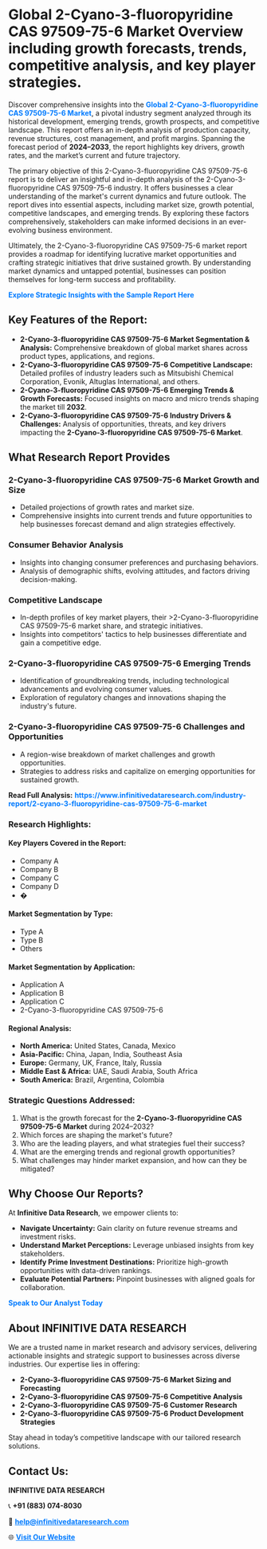 <h1>Global 2-Cyano-3-fluoropyridine CAS 97509-75-6 Market Overview including growth forecasts, trends, competitive analysis, and key player strategies.</h1>
<p>
Discover comprehensive insights into the 
<a href="https://www.infinitivedataresearch.com/industry-report/2-cyano-3-fluoropyridine-cas-97509-75-6-market" rel="dofollow" style="color: #007BFF; text-decoration: none;"><strong>Global 2-Cyano-3-fluoropyridine CAS 97509-75-6 Market</strong></a>, a pivotal industry segment analyzed through its historical development, emerging trends, growth prospects, and competitive landscape. This report offers an in-depth analysis of production capacity, revenue structures, cost management, and profit margins. Spanning the forecast period of <strong>2024–2033</strong>, the report highlights key drivers, growth rates, and the market’s current and future trajectory.
</p>
<p>
The primary objective of this 2-Cyano-3-fluoropyridine CAS 97509-75-6 report is to deliver an insightful and in-depth analysis of the 2-Cyano-3-fluoropyridine CAS 97509-75-6 industry. It offers businesses a clear understanding of the market's current dynamics and future outlook. The report dives into essential aspects, including market size, growth potential, competitive landscapes, and emerging trends. By exploring these factors comprehensively, stakeholders can make informed decisions in an ever-evolving business environment.
</p>
<p>
Ultimately, the 2-Cyano-3-fluoropyridine CAS 97509-75-6 market report provides a roadmap for identifying lucrative market opportunities and crafting strategic initiatives that drive sustained growth. By understanding market dynamics and untapped potential, businesses can position themselves for long-term success and profitability.
</p>
<p>
<a href="https://www.infinitivedataresearch.com/request-sample/reportId=111475" style="color: #007BFF; text-decoration: none;"><strong>Explore Strategic Insights with the Sample Report Here</strong></a>
</p>

<h2>Key Features of the Report:</h2>
<ul>
<li><strong>2-Cyano-3-fluoropyridine CAS 97509-75-6 Market Segmentation & Analysis:</strong> Comprehensive breakdown of global market shares across product types, applications, and regions.</li>
<li><strong>2-Cyano-3-fluoropyridine CAS 97509-75-6 Competitive Landscape:</strong> Detailed profiles of industry leaders such as Mitsubishi Chemical Corporation, Evonik, Altuglas International, and others.</li>
<li><strong>2-Cyano-3-fluoropyridine CAS 97509-75-6 Emerging Trends & Growth Forecasts:</strong> Focused insights on macro and micro trends shaping the market till <strong>2032</strong>.</li>
<li><strong>2-Cyano-3-fluoropyridine CAS 97509-75-6 Industry Drivers & Challenges:</strong> Analysis of opportunities, threats, and key drivers impacting the <strong>2-Cyano-3-fluoropyridine CAS 97509-75-6 Market</strong>.</li>
</ul>

<h2>What Research Report Provides</h2>
<h3>2-Cyano-3-fluoropyridine CAS 97509-75-6 Market Growth and Size</h3>
<ul>
<li>Detailed projections of growth rates and market size.</li>
<li>Comprehensive insights into current trends and future opportunities to help businesses forecast demand and align strategies effectively.</li>
</ul>

<h3>Consumer Behavior Analysis</h3>
<ul>
<li>Insights into changing consumer preferences and purchasing behaviors.</li>
<li>Analysis of demographic shifts, evolving attitudes, and factors driving decision-making.</li>
</ul>

<h3>Competitive Landscape</h3>
<ul>
<li>In-depth profiles of key market players, their >2-Cyano-3-fluoropyridine CAS 97509-75-6 market share, and strategic initiatives.</li>
<li>Insights into competitors' tactics to help businesses differentiate and gain a competitive edge.</li>
</ul>

<h3>2-Cyano-3-fluoropyridine CAS 97509-75-6 Emerging Trends</h3>
<ul>
<li>Identification of groundbreaking trends, including technological advancements and evolving consumer values.</li>
<li>Exploration of regulatory changes and innovations shaping the industry's future.</li>
</ul>

<h3>2-Cyano-3-fluoropyridine CAS 97509-75-6 Challenges and Opportunities</h3>
<ul>
<li>A region-wise breakdown of market challenges and growth opportunities.</li>
<li>Strategies to address risks and capitalize on emerging opportunities for sustained growth.</li>
</ul>
<p><strong>Read Full Analysis:</strong> <a href="https://www.infinitivedataresearch.com/industry-report/2-cyano-3-fluoropyridine-cas-97509-75-6-market" rel="dofollow" style="color: #007BFF; text-decoration: none;"><strong>https://www.infinitivedataresearch.com/industry-report/2-cyano-3-fluoropyridine-cas-97509-75-6-market</strong></a></p>
<h3>Research Highlights:</h3>
<h4>Key Players Covered in the Report:</h4>
<ul><li>Company A</li><li>Company B</li><li>Company C</li><li>Company D</li><li>�</li></ul>
<h4>Market Segmentation by Type:</h4>
<ul><li>Type A</li><li>Type B</li><li>Others</li></ul>
<h4>Market Segmentation by Application:</h4>
<ul><li>Application A</li><li>Application B</li><li>Application C</li><li>2-Cyano-3-fluoropyridine CAS 97509-75-6</li></ul>

<h4>Regional Analysis:</h4>
<ul>
<li><strong>North America:</strong> United States, Canada, Mexico</li>
<li><strong>Asia-Pacific:</strong> China, Japan, India, Southeast Asia</li>
<li><strong>Europe:</strong> Germany, UK, France, Italy, Russia</li>
<li><strong>Middle East & Africa:</strong> UAE, Saudi Arabia, South Africa</li>
<li><strong>South America:</strong> Brazil, Argentina, Colombia</li>
</ul>

<h3>Strategic Questions Addressed:</h3>
<ol>
<li>What is the growth forecast for the <strong>2-Cyano-3-fluoropyridine CAS 97509-75-6 Market</strong> during 2024–2032?</li>
<li>Which forces are shaping the market's future?</li>
<li>Who are the leading players, and what strategies fuel their success?</li>
<li>What are the emerging trends and regional growth opportunities?</li>
<li>What challenges may hinder market expansion, and how can they be mitigated?</li>
</ol>

<h2>Why Choose Our Reports?</h2>
<p>At <strong>Infinitive Data Research</strong>, we empower clients to:</p>
<ul>
<li><strong>Navigate Uncertainty:</strong> Gain clarity on future revenue streams and investment risks.</li>
<li><strong>Understand Market Perceptions:</strong> Leverage unbiased insights from key stakeholders.</li>
<li><strong>Identify Prime Investment Destinations:</strong> Prioritize high-growth opportunities with data-driven rankings.</li>
<li><strong>Evaluate Potential Partners:</strong> Pinpoint businesses with aligned goals for collaboration.</li>
</ul>
<p><a href="https://www.infinitivedataresearch.com/industry-report/2-cyano-3-fluoropyridine-cas-97509-75-6-market" rel="dofollow" style="color: #007BFF; text-decoration: none;"><strong>Speak to Our Analyst Today</strong></a></p>

<h2>About INFINITIVE DATA RESEARCH</h2>
<p>We are a trusted name in market research and advisory services, delivering actionable insights and strategic support to businesses across diverse industries. Our expertise lies in offering:</p>
<ul>
<li><strong>2-Cyano-3-fluoropyridine CAS 97509-75-6 Market Sizing and Forecasting</strong></li>
<li><strong>2-Cyano-3-fluoropyridine CAS 97509-75-6 Competitive Analysis</strong></li>
<li><strong>2-Cyano-3-fluoropyridine CAS 97509-75-6 Customer Research</strong></li>
<li><strong>2-Cyano-3-fluoropyridine CAS 97509-75-6 Product Development Strategies</strong></li>
</ul>
<p>Stay ahead in today’s competitive landscape with our tailored research solutions.</p>

<h2>Contact Us:</h2>
<p><strong>INFINITIVE DATA RESEARCH</strong></p>
<p>📞 <strong>+91 (883) 074-8030</strong></p>
<p>📧 <strong><a href="mailto:help@infinitivedataresearch.com" style="color: #007BFF;">help@infinitivedataresearch.com</a></strong></p>
<p>🌐 <strong><a href="https://www.infinitivedataresearch.com" rel="dofollow" style="color: #007BFF;">Visit Our Website</a></strong></p>